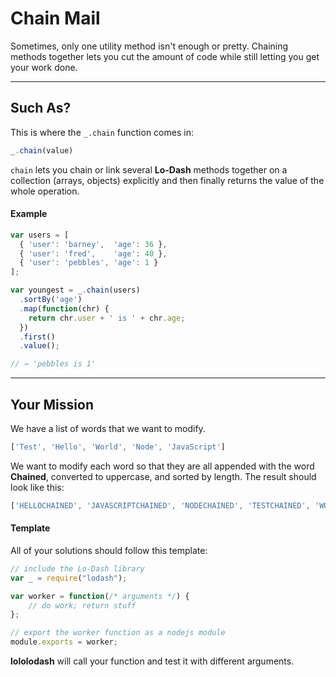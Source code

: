 # Chain Mail #
Sometimes, only one utility method isn't enough or pretty. Chaining methods together lets you cut the amount of code while still letting you get your work done.
* * *
## Such As? ##
This is where the `_.chain` function comes in:
```js
_.chain(value)
```
`chain` lets you chain or link several **Lo-Dash** methods together on a collection (arrays, objects) explicitly and then finally returns the value of the whole operation.

#### Example ####
```js
var users = [
  { 'user': 'barney',  'age': 36 },
  { 'user': 'fred',    'age': 40 },
  { 'user': 'pebbles', 'age': 1 }
];

var youngest = _.chain(users)
  .sortBy('age')
  .map(function(chr) {
    return chr.user + ' is ' + chr.age;
  })
  .first()
  .value();

// → 'pebbles is 1'
```

* * *
## Your Mission ##
We have a list of words that we want to modify.
```js
['Test', 'Hello', 'World', 'Node', 'JavaScript']
```
We want to modify each word so that they are all appended with the word **Chained**, converted to uppercase, and sorted by length. The result should look like this:  
```js
['HELLOCHAINED', 'JAVASCRIPTCHAINED', 'NODECHAINED', 'TESTCHAINED', 'WORLDCHAINED']
```

#### Template ####
All of your solutions should follow this template:
```js
// include the Lo-Dash library
var _ = require("lodash");

var worker = function(/* arguments */) {
    // do work; return stuff
};

// export the worker function as a nodejs module
module.exports = worker;
```
**lololodash** will call your function and test it with different arguments.
